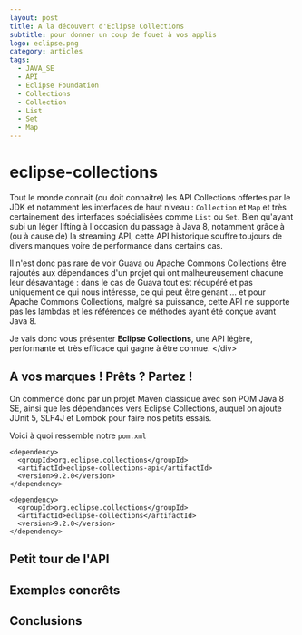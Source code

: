 ```yaml
---
layout: post
title: A la découvert d'Eclipse Collections
subtitle: pour donner un coup de fouet à vos applis
logo: eclipse.png
category: articles
tags:
  - JAVA_SE
  - API
  - Eclipse Foundation
  - Collections
  - Collection
  - List
  - Set
  - Map
---
```


# eclipse-collections

Tout le monde connait \(ou doit connaitre\) les API Collections offertes par le JDK et notamment les interfaces de haut niveau : `Collection` et `Map` et très certainement des interfaces spécialisées comme `List` ou `Set`. Bien qu'ayant subi un léger lifting à l'occasion du passage à Java 8, notamment grâce à \(ou à cause de\) la streaming API, cette API historique souffre toujours de divers manques voire de performance dans certains cas.

Il n'est donc pas rare de voir Guava ou Apache Commons Collections être rajoutés aux dépendances d'un projet qui ont malheureusement chacune leur désavantage : dans le cas de Guava tout est récupéré et pas uniquement ce qui nous intéresse, ce qui peut être génant ... et pour Apache Commons Collections, malgré sa puissance, cette API ne supporte pas les lambdas et les références de méthodes ayant été conçue avant Java 8.

Je vais donc vous présenter **Eclipse Collections**, une API légère, performante et très efficace qui gagne à être connue. &lt;/div&gt; 

## A vos marques ! Prêts ? Partez !

On commence donc par un projet Maven classique avec son POM Java 8 SE, ainsi que les dépendances vers Eclipse Collections, auquel on ajoute JUnit 5, SLF4J et Lombok pour faire nos petits essais.

Voici à quoi ressemble notre `pom.xml`

```markup
<dependency>
  <groupId>org.eclipse.collections</groupId>
  <artifactId>eclipse-collections-api</artifactId>
  <version>9.2.0</version>
</dependency>

<dependency>
  <groupId>org.eclipse.collections</groupId>
  <artifactId>eclipse-collections</artifactId>
  <version>9.2.0</version>
</dependency>
```

## Petit tour de l'API

## Exemples concrêts

## Conclusions

